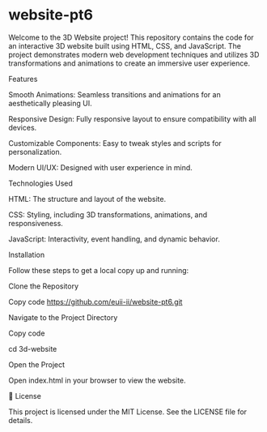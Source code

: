 # website-pt6
Welcome to the 3D Website project! This repository contains the code for an interactive 3D website built using HTML, CSS, and JavaScript. The project demonstrates modern web development techniques and utilizes 3D transformations and animations to create an immersive user experience.

Features

Smooth Animations: Seamless transitions and animations for an aesthetically pleasing UI.

Responsive Design: Fully responsive layout to ensure compatibility with all devices.

Customizable Components: Easy to tweak styles and scripts for personalization.

Modern UI/UX: Designed with user experience in mind.

Technologies Used

HTML: The structure and layout of the website.

CSS: Styling, including 3D transformations, animations, and responsiveness.

JavaScript: Interactivity, event handling, and dynamic behavior.

Installation

Follow these steps to get a local copy up and running:

Clone the Repository

Copy code
https://github.com/euii-ii/website-pt6.git

Navigate to the Project Directory

Copy code

cd 3d-website  

Open the Project

Open index.html in your browser to view the website.


📜 License

This project is licensed under the MIT License. See the LICENSE file for details.
